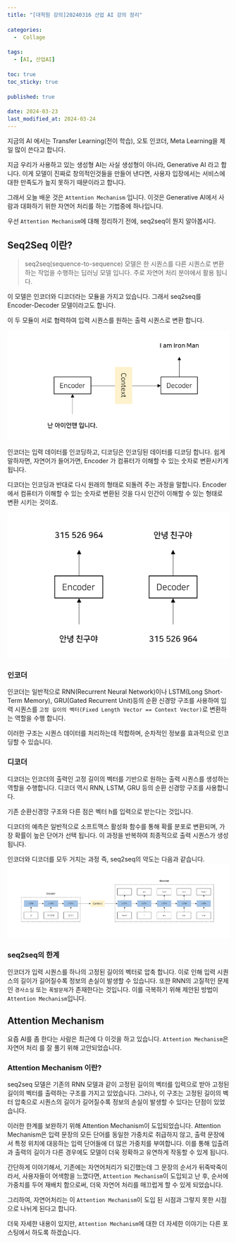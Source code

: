 ```yaml
---
title: "[대학원 강의]20240316 산업 AI 강의 정리"

categories:
  -  Collage
  
tags:
  - [AI, 산업AI]

toc: true
toc_sticky: true

published: true

date: 2024-03-23
last_modified_at: 2024-03-24
---
```


지금의 AI 에서는 Transfer Learning(전이 학습), 오토 인코더, Meta Learning을 제일 많이 쓴다고 합니다.

지금 우리가 사용하고 있는 생성형 AI는 사실 생성형이 아니라, Generative AI 라고 합니다. 이게 모델이 진짜로 창의적인것들을 만들어 낸다면, 사용자 입장에서는 서비스에 대한 만족도가 높지 못하기 때문이라고 합니다.

그래서 오늘 배운 것은 `Attention Mechanism` 입니다. 이것은 Generative AI에서 사람과 대화하기 위한 자연어 처리를 하는 기법중에 하나입니다.

우선 `Attention Mechanism`에 대해 정리하기 전에, seq2seq이 뭔지 알아봅시다.


## Seq2Seq 이란?
> seq2seq(sequence-to-sequence) 모델은 한 시퀀스를 다른 시퀀스로 변환하는 작업을 수행하는 딥러닝 모델 입니다. 주로 자연어 처리 분야에서 활용 됩니다.

이 모델은 인코더와 디코더라는 모듈을 가지고 있습니다. 그래서 seq2seq를 Encoder-Decoder 모델이라고도 합니다.

이 두 모듈이 서로 협력하여 입력 시퀀스를 원하는 출력 시퀀스로 변환 합니다.

![seq2seq](/images/Pasted%20image%2020240324225136.png)

인코더는 입력 데이터를 인코딩하고, 디코딩은 인코딩된 데이터를 디코딩 합니다. 쉽게 말하자면, 자연어가 들어가면, Encoder 가 컴퓨터가 이해할 수 있는 숫자로 변환시키게 됩니다.

디코더는 인코딩과 반대로 다시 원래의 형태로 되돌려 주는 과정을 말합니다. Encoder 에서 컴퓨터가 이해할 수 있는 숫자로 변환된 것을 다시 인간이 이해할 수 있는 형태로 변환 시키는 것이죠.

![encoder 과 decoder](/images/Pasted%20image%2020240324225355.png)

### 인코더
인코더는 일반적으로 RNN(Recurrent Neural Network)이나 LSTM(Long Short-Term Memory), GRU(Gated Recurrent Unit)등의 순환 신경망 구조를 사용하여 입력 시퀀스를 `고정 길이의 벡터(Fixed Length Vector == Context Vector)`로 변환하는 역할을 수행 합니다. 

이러한 구조는 시퀀스 데이터를 처리하는데 적합하며, 순차적인 정보를 효과적으로 인코딩할 수 있습니다.


### 디코더
디코더는 인코더의 출력인 고정 길이의 벡터를 기반으로 원하는 출력 시퀀스를 생성하는 역할을 수행합니다. 디코더 역시 RNN, LSTM, GRU 등의 순환 신경망 구조를 사용합니다.

기존 순환신경망 구조와 다른 점은 벡터 h를 입력으로 받는다는 것입니다.

디코더의 예측은 일반적으로 소프트맥스 활성화 함수를 통해 확률 분포로 변환되며, 가장 확률이 높은 단어가 선택 됩니다. 이 과정을 반복하여 최종적으로 출력 시퀀스가 생성 됩니다.


인코더와 디코더를 모두 거치는 과정 즉, seq2seq의 약도는 다음과 같습니다.
![seq2seq](/images/Pasted%20image%2020240324225820.png)


### seq2seq의 한계
인코더가 입력 시퀀스를 하나의 고정된 길이의 벡터로 압축 합니다. 이로 인해 입력 시퀀스의 길이가 길어질수록 정보의 손실이 발생할 수 있습니다. 또한 RNN의 고질적인 문제인 `경사소실` 또는 `폭발문제`가 존재한다는 것입니다. 이를 극복하기 위해 제안된 방법이 `Attention Mechanism`입니다.


## Attention Mechanism

요즘 AI를 좀 한다는 사람은 최근에 다 이것을 하고 있습니다. `Attention Mechanism`은 자연어 처리 를 잘 풀기 위해 고안되었습니다.

### Attention Mechanism 이란?
seq2seq 모델은 기존의 RNN 모델과 같이 고정된 길이의 벡터를 입력으로 받아 고정된 길이의 벡터를 출력하는 구조를 가지고 있었습니다. 그러나, 이 구조는 고정된 길이의 벡터 압축으로 시퀀스의 길이가 길어질수록 정보의 손실이 발생할 수 있다는 단점이 있었습니다.

이러한 한계를 보완하기 위해 Attention Mechanism이 도입되었습니다. Attention Mechanism은 입력 문장의 모든 단어를 동일한 가중치로 취급하지 않고, 출력 문장에서 특정 위치에 대응하는 입력 단어들에 더 많은 가중치를 부여합니다. 이를 통해 입출려과 출력의 길이가 다른 경우에도 모델이 더욱 정확하고 유연하게 작동할 수 있게 됩니다.

간단하게 이야기해서, 기존에는 자연어처리가 되긴했는데 그 문장의 순서가 뒤죽박죽이라서, 사용자들이 어색함을 느꼈다면, `Attention Mechanism`이 도입되고 난 후, 순서에 가중치를 두어 재배치 함으로써, 더욱 자연어 처리를 매끄럽게 할 수 있게 되었습니다.

그리하여, 자연어처리는 이 `Attention Mechanism`이 도입 된 시점과 그렇지 못한 시점으로 나뉘게 된다고 합니다.

더욱 자세한 내용이 있지만, `Attention Mechanism`에 대한 더 자세한 이야기는 다른 포스팅에서 하도록 하겠습니다.
